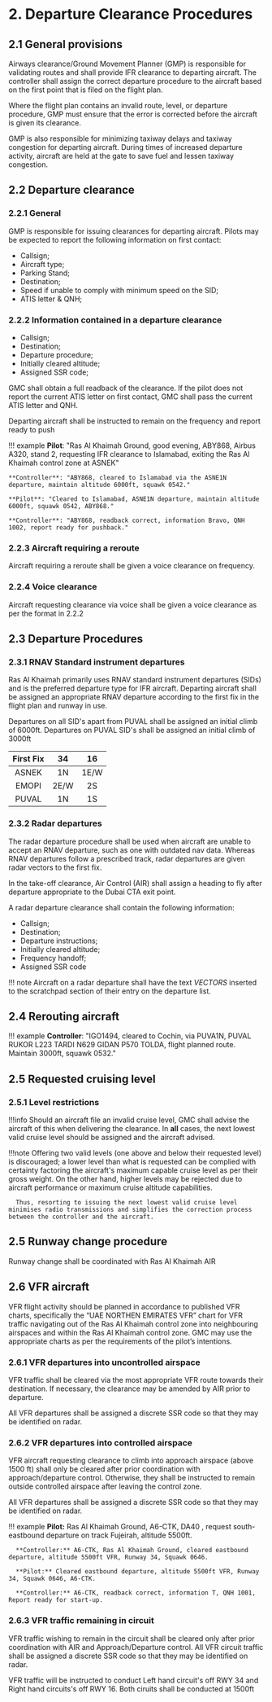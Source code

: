 # 2. Departure Clearance Procedures

## 2.1 General provisions
Airways clearance/Ground Movement Planner (GMP) is responsible for validating routes and shall provide IFR clearance to departing aircraft. The controller shall assign the correct departure procedure to the aircraft based on the first point that is filed on the flight plan.

Where the flight plan contains an invalid route, level, or departure procedure, GMP must ensure that the error is corrected before the aircraft is given its clearance.

GMP is also responsible for minimizing taxiway delays and taxiway congestion for departing aircraft. During times of increased departure activity, aircraft are held at the gate to save fuel and lessen taxiway congestion.

## 2.2 Departure clearance
### 2.2.1 General
GMP is responsible for issuing clearances for departing aircraft. Pilots may be expected to report the following information on first contact:

- Callsign;
- Aircraft type;
- Parking Stand;
- Destination;
- Speed if unable to comply with minimum speed on the SID;
- ATIS letter & QNH;

### 2.2.2 Information contained in a departure clearance
- Callsign;
- Destination;
- Departure procedure;
- Initially cleared altitude;
- Assigned SSR code;

GMC shall obtain a full readback of the clearance. If the pilot does not report the current ATIS letter on first contact, GMC shall pass the current ATIS letter and QNH.

Departing aircraft shall be instructed to remain on the frequency and report ready to push

!!! example
    **Pilot**: "Ras Al Khaimah Ground, good evening, ABY868, Airbus A320, stand 2, requesting IFR clearance to Islamabad, exiting the Ras Al Khaimah control zone at ASNEK"
    
    **Controller**: "ABY868, cleared to Islamabad via the ASNE1N departure, maintain altitude 6000ft, squawk 0542."
    
    **Pilot**: "Cleared to Islamabad, ASNE1N departure, maintain altitude 6000ft, squawk 0542, ABY868."

    **Controller**: "ABY868, readback correct, information Bravo, QNH 1002, report ready for pushback."

### 2.2.3 Aircraft requiring a reroute
Aircraft requiring a reroute shall be given a voice clearance on frequency.

### 2.2.4 Voice clearance
Aircraft requesting clearance via voice shall be given a voice clearance as per the format in 2.2.2

## 2.3 Departure Procedures
### 2.3.1 RNAV Standard instrument departures
Ras Al Khaimah primarily uses RNAV standard instrument departures (SIDs) and is the preferred departure type for IFR aircraft. Departing aircraft shall be assigned an appropriate RNAV departure according to the first fix in the flight plan and runway in use.

Departures on all SID's apart from PUVAL shall be assigned an initial climb of 6000ft. Departures on PUVAL SID's shall be assigned an initial climb of 3000ft

| First Fix | 34      | 16      |
|:---------:|:-------:|:-------:|
|   ASNEK   |    1N   |    1E/W |
|   EMOPI   |    2E/W |    2S   |
|   PUVAL   |    1N   |   1S    |


### 2.3.2 Radar departures
The radar departure procedure shall be used when aircraft are unable to accept an RNAV departure, such as one with outdated nav data. Whereas RNAV departures follow a prescribed track, radar departures are given radar vectors to the first fix.

In the take-off clearance, Air Control (AIR) shall assign a heading to fly after departure appropriate to the Dubai CTA exit point.

A radar departure clearance shall contain the following information:

- Callsign;
- Destination;
- Departure instructions;
- Initially cleared altitude;
- Frequency handoff;
- Assigned SSR code

!!! note
      Aircraft on a radar departure shall have the text *VECTORS* inserted to the scratchpad section of their entry on the departure list.

## 2.4 Rerouting aircraft

!!! example
    **Controller**: "IGO1494, cleared to Cochin, via PUVA1N, PUVAL RUKOR L223 TARDI N629 GIDAN P570 TOLDA, flight planned route. Maintain 3000ft, squawk 0532."


## 2.5 Requested cruising level
### 2.5.1 Level restrictions
!!!info 
      Should an aircraft file an invalid cruise level, GMC shall advise the aircraft of this when delivering the clearance. In **all** cases, the next lowest valid cruise level should be assigned and the aircraft advised.

!!!note
      Offering two valid levels (one above and below their requested level) is discouraged; a lower level than what is requested can be complied with certainty factoring the aircraft's maximum capable cruise level as per their gross weight. On the other hand, higher levels may be rejected due to aircraft performance or maximum cruise altitude capabilities.

      Thus, resorting to issuing the next lowest valid cruise level minimises radio transmissions and simplifies the correction process between the controller and the aircraft.
      

## 2.5 Runway change procedure
Runway change shall be coordinated with Ras Al Khaimah AIR

## 2.6 VFR aircraft
VFR flight activity should be planned in accordance to published VFR charts, specifically the “UAE NORTHEN EMIRATES VFR” chart for VFR traffic navigating out of the Ras Al Khaimah control zone into neighbouring airspaces and within the Ras Al Khaimah control zone. GMC may use the appropriate charts as per the requirements of the pilot’s intentions.


### 2.6.1 VFR departures into uncontrolled airspace
VFR traffic shall be cleared via the most appropriate VFR route towards their destination. If necessary, the clearance may be amended by AIR prior to departure.

All VFR departures shall be assigned a discrete SSR code so that they may be identified on radar.

### 2.6.2 VFR departures into controlled airspace
VFR aircraft requesting clearance to climb into approach airspace (above 1500 ft) shall only be cleared after prior coordination with approach/departure control. Otherwise, they shall be instructed to remain outside controlled airspace after leaving the control zone.

All VFR departures shall be assigned a discrete SSR code so that they may be identified on radar.

!!! example
      **Pilot:** Ras Al Khaimah Ground, A6-CTK, DA40 , request south-eastbound departure on track Fujeirah, altitude 5500ft.

      **Controller:** A6-CTK, Ras Al Khaimah Ground, cleared eastbound departure, altitude 5500ft VFR, Runway 34, Squawk 0646.

      **Pilot:** Cleared eastbound departure, altitude 5500ft VFR, Runway 34, Squawk 0646, A6-CTK.

      **Controller:** A6-CTK, readback correct, information T, QNH 1001, Report ready for start-up.

### 2.6.3 VFR traffic remaining in circuit
VFR traffic wishing to remain in the circuit shall be cleared only after prior coordination with AIR and Approach/Departure control. All VFR circuit traffic shall be assigned a discrete SSR code so that they may be identified on radar.

VFR traffic will be instructed to conduct Left hand circuit's off RWY 34 and Right hand circuits's off RWY 16. Both ciruits shall be conducted at 1500ft 
